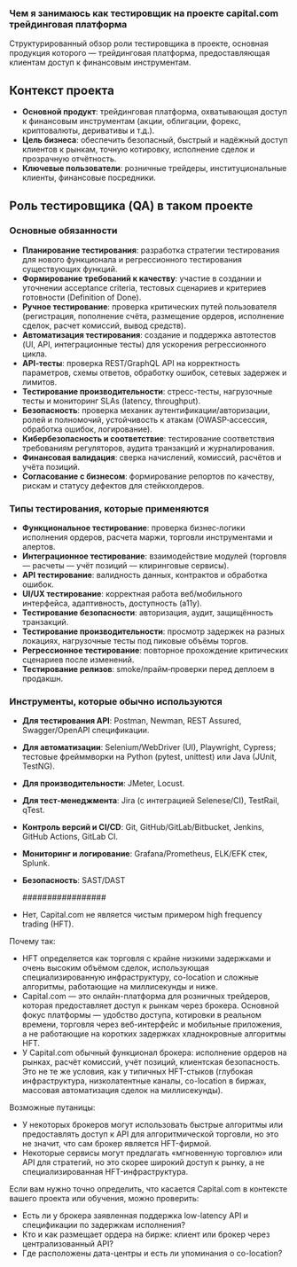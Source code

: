 
### Чем я занимаюсь как тестировщик на проекте capital.com трейдинговая платформа

Структурированный обзор роли тестировщика в проекте, основная продукция которого — трейдинговая платформа, предоставляющая клиентам доступ к финансовым инструментам.

## Контекст проекта

- **Основной продукт**: трейдинговая платформа, охватывающая доступ к финансовым инструментам (акции, облигации, форекс, криптовалюты, деривативы и т.д.).
- **Цель бизнеса**: обеспечить безопасный, быстрый и надёжный доступ клиентов к рынкам, точную котировку, исполнение сделок и прозрачную отчётность.
- **Ключевые пользователи**: розничные трейдеры, институциональные клиенты, финансовые посредники.


## Роль тестировщика (QA) в таком проекте

### Основные обязанности
- **Планирование тестирования**: разработка стратегии тестирования для нового функционала и регрессионного тестирования существующих функций.
- **Формирование требований к качеству**: участие в создании и уточнении acceptance criteria, тестовых сценариев и критериев готовности (Definition of Done).
- **Ручное тестирование**: проверка критических путей пользователя (регистрация, пополнение счёта, размещение ордеров, исполнение сделок, расчет комиссий, вывод средств).
- **Автоматизация тестирования**: создание и поддержка автотестов (UI, API, интеграционные тесты) для ускорения регрессионного цикла.
- **API‑тесты**: проверка REST/GraphQL API на корректность параметров, схемы ответов, обработку ошибок, сетевых задержек и лимитов.
- **Тестирование производительности**: стресс-тесты, нагрузочные тесты и мониторинг SLAs (latency, throughput).
- **Безопасность**: проверка механик аутентификации/авторизации, ролей и полномочий, устойчивость к атакам (OWASP‑ассессия, обработка ошибок, логирование).
- **Кибербезопасность и соответствие**: тестирование соответствия требованиям регуляторов, аудита транзакций и журналирования.
- **Финансовая валидация**: сверка начислений, комиссий, расчётов и учёта позиций.
- **Согласование с бизнесом**: формирование репортов по качеству, рискам и статусу дефектов для стейкхолдеров.

### Типы тестирования, которые применяются

- **Функциональное тестирование**: проверка бизнес‑логики исполнения ордеров, расчета маржи, торговли инструментами и алертов.
- **Интеграционное тестирование**: взаимодействие модулей (торговля — расчеты — учёт позиций — клиринговые сервисы).
- **API тестирование**: валидность данных, контрактов и обработка ошибок.
- **UI/UX тестирование**: корректная работа веб/мобильного интерфейса, адаптивность, доступность (a11y).
- **Тестирование безопасности**: авторизация, аудит, защищённость транзакций.
- **Тестирование производительности**: просмотр задержек на разных локациях, нагрузочные тесты под пиковые объёмы торгов.
- **Регрессионное тестирование**: повторное прохождение критических сценариев после изменений.
- **Тестирование релизов**: smoke/прайм‑проверки перед деплоем в продакшн.

### Инструменты, которые обычно используются

- **Для тестирования API**: Postman, Newman, REST Assured, Swagger/OpenAPI спецификации.
- **Для автоматизации**: Selenium/WebDriver (UI), Playwright, Cypress; тестовые фрейммворки на Python (pytest, unittest) или Java (JUnit, TestNG).
- **Для производительности**: JMeter, Locust.
- **Для тест‑менеджмента**: Jira (с интеграцией Selenese/CI), TestRail, qTest.
- **Контроль версий и CI/CD**: Git, GitHub/GitLab/Bitbucket, Jenkins, GitHub Actions, GitLab CI.
- **Мониторинг и логирование**: Grafana/Prometheus, ELK/EFK стек, Splunk.
- **Безопасность**: SAST/DAST

  #################

- Нет, Capital.com не является чистым примером high frequency trading (HFT).

Почему так:
- HFT определяется как торговля с крайне низкими задержками и очень высоким объёмом сделок, использующая специализированную инфраструктуру, co-location и сложные алгоритмы, работающие на миллисекунды и ниже.
- Capital.com — это онлайн-платформа для розничных трейдеров, которая предоставляет доступ к рынкам через брокера. Основной фокус платформы — удобство доступа, котировки в реальном времени, торговля через веб-интерфейс и мобильные приложения, а не работающие на коротких задержках хладнокровные алгоритмы HFT.
- У Capital.com обычный функционал брокера: исполнение ордеров на рынках, расчёт комиссий, учёт позиций, клиентская безопасность. Это не те же условия, как у типичных HFT-стыков (глубокая инфраструктура, низколатентные каналы, co-location в биржах, массовая автоматизация сделок на миллисекунды).

Возможные путаницы:
- У некоторых брокеров могут использовать быстрые алгоритмы или предоставлять доступ к API для алгоритмической торговли, но это не значит, что сам брокер является HFT-фирмой.
- Некоторые сервисы могут предлагать «мгновенную торговлю» или API для стратегий, но это скорее широкий доступ к рынку, а не специализированная HFT-инфраструктура.

Если вам нужно точно определить, что касается Capital.com в контексте вашего проекта или обучения, можно проверить:
- Есть ли у брокера заявленная поддержка low-latency API и спецификации по задержкам исполнения?
- Кто и как размещает ордера на бирже: клиент или брокер через централизованный API?
- Где расположены дата-центры и есть ли упоминания о co-location?



